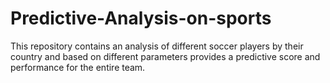 # Predictive-Analysis-on-sports
This repository contains an analysis of different soccer players by their country and based on different parameters provides a predictive score and performance for the entire team.
